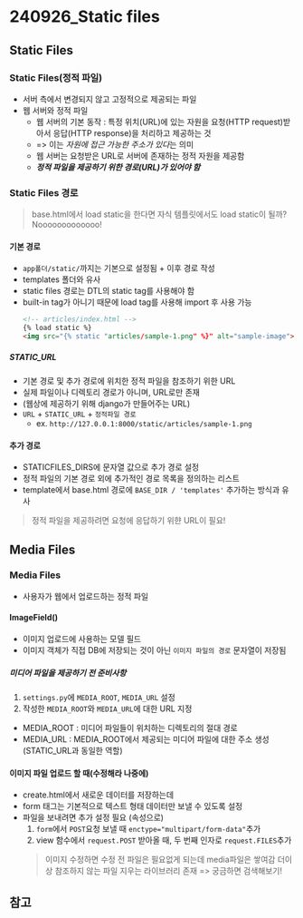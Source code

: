 # 240926_Static files

## Static Files
### Static Files(정적 파일)
- 서버 측에서 변경되지 않고 고정적으로 제공되는 파일
- 웹 서버와 정적 파일
  - 웹 서버의 기본 동작 : 특정 위치(URL)에 있는 자원을 요청(HTTP request)받아서 응답(HTTP response)을 처리하고 제공하는 것
  - => 이는 *자원에 접근 가능한 주소가 있다*는 의미
  - 웹 서버는 요청받은 URL로 서버에 존재하는 정적 자원을 제공함
  - ***정적 파일을 제공하기 위한 경로(URL)가 있어야 함***

### Static Files 경로
> base.html에서 load static을 한다면 자식 템플릿에서도 load static이 될까? Nooooooooooooo!

#### 기본 경로
- `app폴더/static/`까지는 기본으로 설정됨 + 이후 경로 작성
- templates 폴더와 유사
- static files 경로는 DTL의 static tag를 사용해야 함
- built-in tag가 아니기 때문에 load tag를 사용해 import 후 사용 가능
  ```html
  <!-- articles/index.html -->
  {% load static %}
  <img src="{% static "articles/sample-1.png" %}" alt="sample-image">
  ```

##### STATIC_URL
- 기본 경로 및 추가 경로에 위치한 정적 파일을 참조하기 위한 URL
- 실제 파일이나 디렉토리 경로가 아니며, URL로만 존재
- (웹상에 제공하기 위해 django가 만들어주는 URL)
- `URL` + `STATIC_URL` + `정적파일 경로`
  - ex. `http://127.0.0.1:8000/static/articles/sample-1.png`

#### 추가 경로
- STATICFILES_DIRS에 문자열 값으로 추가 경로 설정
- 정적 파일의 기본 경로 외에 추가적인 경로 목록을 정의하는 리스트
- template에서 base.html 경로에 `BASE_DIR / 'templates'` 추가하는 방식과 유사

> 정적 파일을 제공하려면 요청에 응답하기 위햔 URL이 필요!


## Media Files
### Media Files
- 사용자가 웹에서 업로드하는 정적 파일

#### ImageField()
- 이미지 업로드에 사용하는 모델 필드
- 이미지 객체가 직접 DB에 저장되는 것이 아닌 `이미지 파일의 경로` 문자열이 저장됨
##### 미디어 파일을 제공하기 전 준비사항
1. `settings.py`에 `MEDIA_ROOT`, `MEDIA_URL` 설정
2. 작성한 `MEDIA_ROOT`와 `MEDIA_URL`에 대한 URL 지정

- MEDIA_ROOT : 미디어 파일들이 위치하는 디렉토리의 절대 경로
- MEDIA_URL : MEDIA_ROOT에서 제공되는 미디어 파일에 대한 주소 생성(STATIC_URL과 동일한 역할)


#### 이미지 파일 업로드 할 때(수정해라 나중에)
- create.html에서 새로운 데이터를 저장하는데
- form 태그는 기본적으로 텍스트 형태 데이터만 보낼 수 있도록 설정
- 파일을 보내려면 추가 설정 필요 (속성으로)
  1. `form`에서 `POST`요청 보낼 때 `enctype="multipart/form-data"`추가
  2. view 함수에서 `request.POST` 받아올 때, 두 번째 인자로 `request.FILES`추가
  > 이미지 수정하면 수정 전 파일은 필요없게 되는데 media파일은 쌓여감
더이상 참조하지 않는 파일 지우는 라이브러리 존재 => 궁금하면 검색해보기!


## 참고